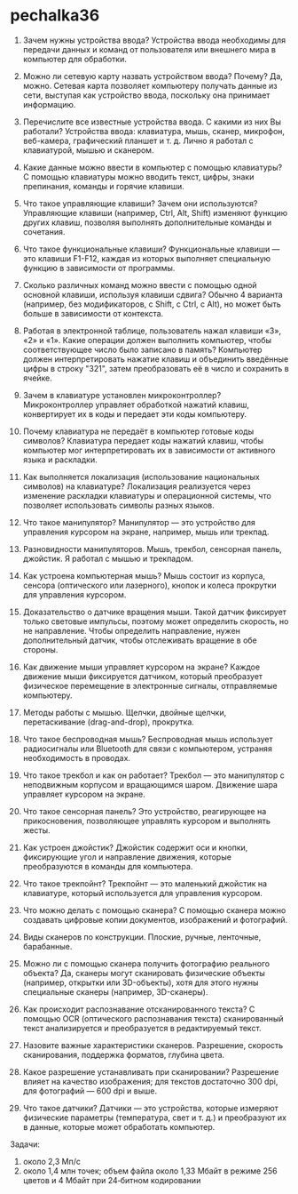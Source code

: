 # pechalka36
1. Зачем нужны устройства ввода?
   Устройства ввода необходимы для передачи данных и команд от пользователя или внешнего мира в компьютер для обработки.

2. Можно ли сетевую карту назвать устройством ввода? Почему?
   Да, можно. Сетевая карта позволяет компьютеру получать данные из сети, выступая как устройство ввода, поскольку она принимает информацию.

3. Перечислите все известные устройства ввода. С какими из них Вы работали?
   Устройства ввода: клавиатура, мышь, сканер, микрофон, веб-камера, графический планшет и т. д. Лично я работал с клавиатурой, мышью и сканером.

4. Какие данные можно ввести в компьютер с помощью клавиатуры?
   С помощью клавиатуры можно вводить текст, цифры, знаки препинания, команды и горячие клавиши.

5. Что такое управляющие клавиши? Зачем они используются?
   Управляющие клавиши (например, Ctrl, Alt, Shift) изменяют функцию других клавиш, позволяя выполнять дополнительные команды и сочетания.

6. Что такое функциональные клавиши?
   Функциональные клавиши — это клавиши F1-F12, каждая из которых выполняет специальную функцию в зависимости от программы.

7. Сколько различных команд можно ввести с помощью одной основной клавиши, используя клавиши сдвига?
   Обычно 4 варианта (например, без модификаторов, с Shift, с Ctrl, с Alt), но может быть больше в зависимости от контекста.

8. Работая в электронной таблице, пользователь нажал клавиши «3», «2» и «1». Какие операции должен выполнить компьютер, чтобы соответствующее число было записано в память?
   Компьютер должен интерпретировать нажатие клавиш и объединить введённые цифры в строку "321", затем преобразовать её в число и сохранить в ячейке.

9. Зачем в клавиатуре установлен микроконтроллер?
   Микроконтроллер управляет обработкой нажатий клавиш, конвертирует их в коды и передает эти коды компьютеру.

10. Почему клавиатура не передаёт в компьютер готовые коды символов?
   Клавиатура передает коды нажатий клавиш, чтобы компьютер мог интерпретировать их в зависимости от активного языка и раскладки.

11. Как выполняется локализация (использование национальных символов) на клавиатуре?
   Локализация реализуется через изменение раскладки клавиатуры и операционной системы, что позволяет использовать символы разных языков.

12. Что такое манипулятор?
   Манипулятор — это устройство для управления курсором на экране, например, мышь или трекпад.

13. Разновидности манипуляторов.
   Мышь, трекбол, сенсорная панель, джойстик. Я работал с мышью и трекпадом.

14. Как устроена компьютерная мышь?
   Мышь состоит из корпуса, сенсора (оптического или лазерного), кнопок и колеса прокрутки для управления курсором.

15. Доказательство о датчике вращения мыши.
   Такой датчик фиксирует только световые импульсы, поэтому может определить скорость, но не направление. Чтобы определить направление, нужен дополнительный датчик, чтобы отслеживать вращение в обе стороны.

16. Как движение мыши управляет курсором на экране?
   Каждое движение мыши фиксируется датчиком, который преобразует физическое перемещение в электронные сигналы, отправляемые компьютеру.

17. Методы работы с мышью.
   Щелчки, двойные щелчки, перетаскивание (drag-and-drop), прокрутка.

18. Что такое беспроводная мышь?
   Беспроводная мышь использует радиосигналы или Bluetooth для связи с компьютером, устраняя необходимость в проводах.

19. Что такое трекбол и как он работает?
   Трекбол — это манипулятор с неподвижным корпусом и вращающимся шаром. Движение шара управляет курсором на экране.

20. Что такое сенсорная панель?
   Это устройство, реагирующее на прикосновения, позволяющее управлять курсором и выполнять жесты.

21. Как устроен джойстик?
   Джойстик содержит оси и кнопки, фиксирующие угол и направление движения, которые преобразуются в команды для компьютера.

22. Что такое трекпойнт?
Трекпойнт — это маленький джойстик на клавиатуре, который используется для управления курсором.

23. Что можно делать с помощью сканера?
   С помощью сканера можно создавать цифровые копии документов, изображений и фотографий.

24. Виды сканеров по конструкции.
   Плоские, ручные, ленточные, барабанные.

25. Можно ли с помощью сканера получить фотографию реального объекта?
   Да, сканеры могут сканировать физические объекты (например, открытки или 3D-объекты), хотя для этого нужны специальные сканеры (например, 3D-сканеры).

26. Как происходит распознавание отсканированного текста?
   С помощью OCR (оптического распознавания текста) сканированный текст анализируется и преобразуется в редактируемый текст.

27. Назовите важные характеристики сканеров.
   Разрешение, скорость сканирования, поддержка форматов, глубина цвета.

28. Какое разрешение устанавливать при сканировании?
   Разрешение влияет на качество изображения; для текстов достаточно 300 dpi, для фотографий — 600 dpi и выше.

29. Что такое датчики?
   Датчики — это устройства, которые измеряют физические параметры (температура, свет и т. д.) и преобразуют их в данные, которые может обработать компьютер.

Задачи: 
1. около 2,3 Мп/с  
2. около 1,4 млн точек;   объем файла около 1,33 Мбайт в режиме 256 цветов и 4 Мбайт при 24‐битном кодировании
